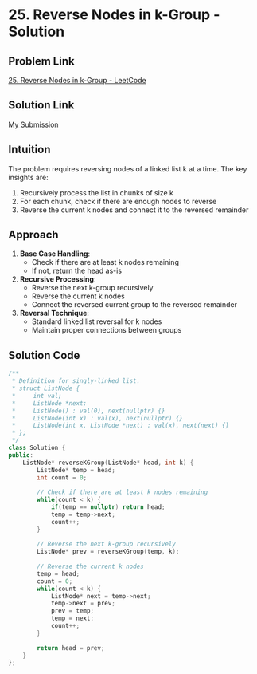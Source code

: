 # 25. Reverse Nodes in k-Group - Solution

## Problem Link
[25. Reverse Nodes in k-Group - LeetCode](https://leetcode.com/problems/reverse-nodes-in-k-group/)

## Solution Link
[My Submission](https://leetcode.com/problems/reverse-nodes-in-k-group/submissions/1642350053)

## Intuition
The problem requires reversing nodes of a linked list k at a time. The key insights are:
1. Recursively process the list in chunks of size k
2. For each chunk, check if there are enough nodes to reverse
3. Reverse the current k nodes and connect it to the reversed remainder

## Approach
1. **Base Case Handling**:
   - Check if there are at least k nodes remaining
   - If not, return the head as-is
2. **Recursive Processing**:
   - Reverse the next k-group recursively
   - Reverse the current k nodes
   - Connect the reversed current group to the reversed remainder
3. **Reversal Technique**:
   - Standard linked list reversal for k nodes
   - Maintain proper connections between groups

## Solution Code
```cpp
/**
 * Definition for singly-linked list.
 * struct ListNode {
 *     int val;
 *     ListNode *next;
 *     ListNode() : val(0), next(nullptr) {}
 *     ListNode(int x) : val(x), next(nullptr) {}
 *     ListNode(int x, ListNode *next) : val(x), next(next) {}
 * };
 */
class Solution {
public:
    ListNode* reverseKGroup(ListNode* head, int k) {
        ListNode* temp = head;
        int count = 0;
        
        // Check if there are at least k nodes remaining
        while(count < k) {
            if(temp == nullptr) return head;
            temp = temp->next;
            count++;
        }
        
        // Reverse the next k-group recursively
        ListNode* prev = reverseKGroup(temp, k);
        
        // Reverse the current k nodes
        temp = head;
        count = 0;
        while(count < k) {
            ListNode* next = temp->next;
            temp->next = prev;
            prev = temp;
            temp = next;
            count++;
        }
        
        return head = prev;
    }
};
